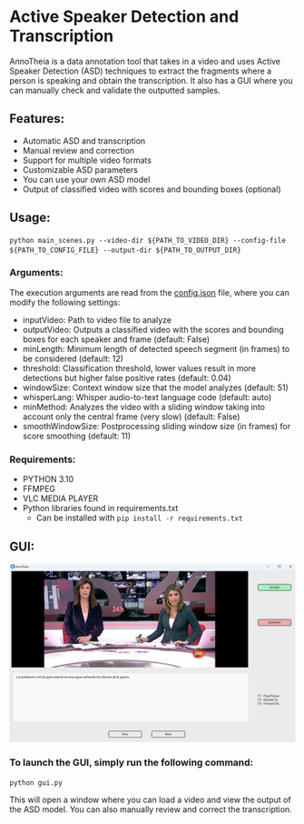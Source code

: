 # Active Speaker Detection and Transcription

AnnoTheia is a data annotation tool that takes in a video and uses Active Speaker Detection (ASD) techniques to extract the fragments where a person is speaking and obtain the transcription. It also has a GUI where you can manually check and validate the outputted samples.

## Features:

- Automatic ASD and transcription
- Manual review and correction
- Support for multiple video formats
- Customizable ASD parameters
- You can use your own ASD model
- Output of classified video with scores and bounding boxes (optional)

## Usage:

`python main_scenes.py --video-dir ${PATH_TO_VIDEO_DIR} --config-file ${PATH_TO_CONFIG_FILE} --output-dir ${PATH_TO_OUTPUT_DIR}`

### Arguments:

The execution arguments are read from the [config.json](/config.json) file, where you can modify the following settings:

- inputVideo: Path to video file to analyze
- outputVideo: Outputs a classified video with the scores and bounding boxes for each speaker and frame (default: False)
- minLength: Minimum length of detected speech segment (in frames) to be considered (default: 12)
- threshold: Classification threshold, lower values result in more detections but higher false positive rates (default: 0.04)
- windowSize: Context window size that the model analyzes (default: 51)
- whisperLang: Whisper audio-to-text language code (default: auto)
- minMethod: Analyzes the video with a sliding window taking into account only the central frame (very slow) (default: False)
- smoothWindowSize: Postprocessing sliding window size (in frames) for score smoothing (default: 11)

### Requirements:
- PYTHON 3.10
- FFMPEG
- VLC MEDIA PLAYER
- Python libraries found in requirements.txt
    - Can be installed with `pip install -r requirements.txt`

## GUI:
![Graphical user interface of AnnoTheia](./doc/image/interface.png)

### To launch the GUI, simply run the following command:

`python gui.py`

This will open a window where you can load a video and view the output of the ASD model. You can also manually review and correct the transcription.
